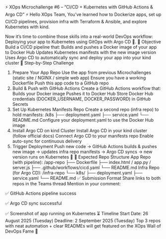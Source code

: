 ⚡ XOps Microchallenge #6 – “CI/CD + Kubernetes with GitHub Actions & Argo CD” ⚡
Hello XOps Team,
You’ve learned how to Dockerize apps, set up CI/CD pipelines, provision infra with Terraform & Ansible, and explore Kubernetes with kind.

Now it’s time to combine those skills into a real-world DevOps workflow: Deploying your app to Kubernetes using GitOps with Argo CD 🚀.
🎯 Objective
Build a CI/CD pipeline that:
Builds and pushes a Docker image of your app to Docker Hub
Updates Kubernetes manifests with the new image version
Uses Argo CD to automatically sync and deploy your app into your kind cluster
🔧 Step-by-Step Challenge
1. Prepare Your App Repo
Use the app from previous Microchallenges (static site / NGINX / simple web app)
Ensure you have a working Dockerfile
Push this app code to a GitHub repo
2. Build & Push with GitHub Actions
Create a GitHub Actions workflow that:
Builds your Docker image
Pushes it to Docker Hub
Store Docker Hub credentials (DOCKER_USERNAME, DOCKER_PASSWORD) in GitHub Secrets
3. Set Up Kubernetes Manifests Repo
Create a second repo (infra repo) to hold manifests:
/k8s
├── deployment.yaml
├── service.yaml
└── README.md
Configure your deployment.yaml to use the Docker Hub image
4. Install Argo CD on kind Cluster
Install Argo CD in your kind cluster (follow official docs)
Connect Argo CD to your manifests repo
Enable auto-sync for continuous delivery
5. Trigger Deployment
Push new code → GitHub Actions builds & pushes new image → updates infra repo manifests → Argo CD syncs → new version runs on Kubernetes 🎉
📂 Expected Repo Structure
App Repo (with pipeline):
/app-repo
├── Dockerfile
├── index.html / app.py / server.js
├── .github/workflows/cicd.yaml
└── README.md
Infra Repo (for Argo CD):
/infra-repo
└── k8s/
    ├── deployment.yaml
    ├── service.yaml
    └── README.md
✅ Submission Format
Share links to both repos in the Teams thread
Mention in your comment:

✅ GitHub Actions pipeline success

✅ Argo CD sync successful

✅ Screenshot of app running on Kubernetes
⏳ Timeline
Start Date: 26 August 2025 (Tuesday)
Deadline: 2 September 2025 (Tuesday)
Top 3 repos with neat automation + clear READMEs will get featured on the XOps Wall of DevOps Fame 🌟
 